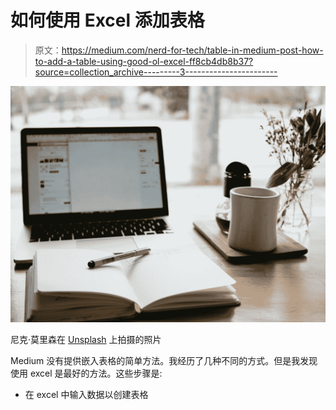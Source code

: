 # 如何使用 Excel 添加表格

> 原文：<https://medium.com/nerd-for-tech/table-in-medium-post-how-to-add-a-table-using-good-ol-excel-ff8cb4db8b37?source=collection_archive---------3----------------------->

![](img/d8ea8d85cd64c1cca025832809821143.png)

尼克·莫里森在 [Unsplash](https://unsplash.com?utm_source=medium&utm_medium=referral) 上拍摄的照片

Medium 没有提供嵌入表格的简单方法。我经历了几种不同的方式。但是我发现使用 excel 是最好的方法。这些步骤是:

*   在 excel 中输入数据以创建表格